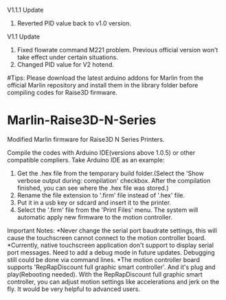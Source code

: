 V1.1.1 Update
1. Reverted PID value back to v1.0 version.


V1.1 Update
1. Fixed flowrate command M221 problem. Previous official version won't take effect under certain situations.
2. Changed PID value for V2 hotend.

#Tips: Please download the latest arduino addons for Marlin from the official Marlin repository and install them in the library folder before compiling codes for Raise3D firmware.

# Marlin-Raise3D-N-Series
Modified Marlin firmware for Raise3D N Series Printers.

Compile the codes with Arduino IDE(versions above 1.0.5) or other compatible compliers. 
Take Arduino IDE as an example: 
1. Get the .hex file from the temporary build folder.(Select the 'Show verbose output during:  compilation' checkbox. After the compilation finished, you can see where the .hex file was stored.)
2. Rename the file extension to '.firm' file instead of '.hex' file.
3. Put it in a usb key or sdcard and insert it to the printer.
4. Select the '.firm' file from the 'Print Files' menu. The system will automatic apply new firmware to the motion controller.

Important Notes:
*Never change the serial port baudrate settings, this will cause the touchscreen cannot connect to the motion controller board. 
*Currently, native touchscreen application don't support to display serial port messages. Need to add a debug mode in future updates. Debugging still could be done via command lines.
*The motion controller board supports 'RepRapDiscount full graphic smart controller'. And it's plug and play(Rebooting needed). With the RepRapDiscount full graphic smart controller, you can adjust motion settings like accelerations and jerk on the fly. It would be very helpful to advanced users.
